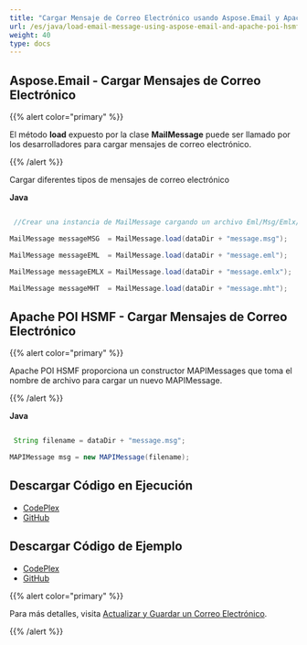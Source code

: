 ```yaml
---
title: "Cargar Mensaje de Correo Electrónico usando Aspose.Email y Apache POI HSMF"
url: /es/java/load-email-message-using-aspose-email-and-apache-poi-hsmf/
weight: 40
type: docs
---
```


## **Aspose.Email - Cargar Mensajes de Correo Electrónico**
{{% alert color="primary" %}} 

El método **load** expuesto por la clase **MailMessage** puede ser llamado por los desarrolladores para cargar mensajes de correo electrónico.

{{% /alert %}} 

Cargar diferentes tipos de mensajes de correo electrónico

**Java**

```java

 //Crear una instancia de MailMessage cargando un archivo Eml/Msg/Emlx/Mht

MailMessage messageMSG 	= MailMessage.load(dataDir + "message.msg");

MailMessage messageEML 	= MailMessage.load(dataDir + "message.eml");

MailMessage messageEMLX = MailMessage.load(dataDir + "message.emlx");

MailMessage messageMHT 	= MailMessage.load(dataDir + "message.mht");

```
## **Apache POI HSMF - Cargar Mensajes de Correo Electrónico**
{{% alert color="primary" %}} 

Apache POI HSMF proporciona un constructor MAPIMessages que toma el nombre de archivo para cargar un nuevo MAPIMessage.

{{% /alert %}} 

**Java**

```java

 String filename = dataDir + "message.msg";

MAPIMessage msg = new MAPIMessage(filename);

```
## **Descargar Código en Ejecución**
- [CodePlex](https://archive.codeplex.com/?p=asposeemailjavaapachepoi)
- [GitHub](https://github.com/aspose-email/Aspose.Email-for-Java/releases/tag/Aspose.Email_Java_for_Apache_POI-v1.0.0)
## **Descargar Código de Ejemplo**
- [CodePlex](https://archive.codeplex.com/?p=asposeemailjavaapachepoi#src/main/java/com/aspose/email/examples/featurescomparison/loadnsave/)
- [GitHub](https://github.com/aspose-email/Aspose.Email-for-Java/tree/master/Plugins/Aspose_Email_for_Apache_POI/src/main/java/com/aspose/email/examples/featurescomparison/loadnsave)

{{% alert color="primary" %}} 

Para más detalles, visita [Actualizar y Guardar un Correo Electrónico](/email/java/loading-and-saving-message/).

{{% /alert %}}